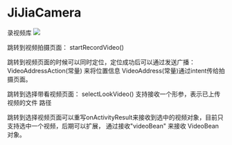 # JiJiaCamera
录视频库
[![](https://jitpack.io/v/CaojingCode/JiJiaCamera.svg)](https://jitpack.io/#CaojingCode/JiJiaCamera)
 
 跳转到视频拍摄页面：
 startRecordVideo()
 
 跳转到视频页面的时候可以同时定位，定位成功后可以通过发送广播：VideoAddressAction(常量) 来将位置信息
 VideoAddress(常量)通过intent传给拍摄页面。
 
 
 跳转到选择带看视频页面：
 selectLookVideo()
 支持接收一个形参，表示已上传视频的文件 路径
 
 跳转到选择视频页面可以重写onActivityResult来接收到选中的视频对象，目前只支持选中一个视频，后期可以扩展，
 通过接收"videoBean" 来接收 VideoBean 对象。

